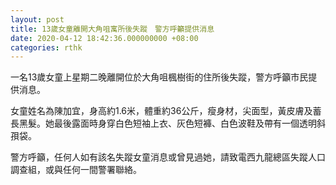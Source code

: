 ```yaml
---
layout: post
title: 13歲女童離開大角咀寓所後失蹤　警方呼籲提供消息
date: 2020-04-12 18:42:36.000000000 +08:00
categories: rthk
---
```


一名13歲女童上星期二晚離開位於大角咀楓樹街的住所後失蹤，警方呼籲市民提供消息。

女童姓名為陳加宜，身高約1.6米，體重約36公斤，瘦身材，尖面型，黃皮膚及蓄長黑髮。她最後露面時身穿白色短袖上衣、灰色短褲、白色波鞋及帶有一個透明斜孭袋。

警方呼籲，任何人如有該名失蹤女童消息或曾見過她，請致電西九龍總區失蹤人口調查組，或與任何一間警署聯絡。
